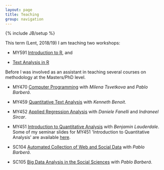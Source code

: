 ```yaml
---
layout: page
title: Teaching
group: navigation
---
```

{% include JB/setup %}

This term (Lent, 2018/19) I am teaching two workshops:

* MY591 [Introduction to R](https://tom.paskhal.is/MY591/intro_to_r.html), and

* [Text Analysis in R](https://github.com/tpaskhalis/VAM_Text_Analysis/)

Before I was involved as an assistant in teaching several courses on methodology at the Masters/PhD level.

* MY470 [Computer Programming](https://github.com/lse-my470/lectures) with *Milena Tsvetkova* and *Pablo Barberá*.

* MY459 [Quantitative Text Analysis](https://lse-my459.github.io/) with *Kenneth Benoit*.

* MY452 [Applied Regression Analysis](http://www.lse.ac.uk/resources/Calendar/courseGuides/MY/2018_MY452.htm) with *Daniele Fanelli* and *Indraneel Sircar*.

* MY451 [Introduction to Quantitative Analysis](https://lse-methodology.github.io/MY451/) with *Benjamin Lauderdale*.
Some of my seminar slides for MY451 'Introduction to Quantitative Analysis' are available [here](https://github.com/tpaskhalis/MY451).

* SC104 [Automated Collection of Web and Social Data](https://github.com/pablobarbera/ECPR-SC104) with *Pablo Barberá*.

* SC105 [Big Data Analysis in the Social Sciences](https://github.com/pablobarbera/ECPR-SC105/) with *Pablo Barberá*.
